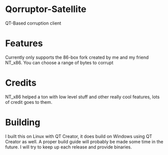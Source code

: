 # Qorruptor-Satellite
QT-Based corruption client

# Features
Currently only supports the 86-box fork created by me and my friend NT_x86.
You can choose a range of bytes to corrupt

# Credits
NT_x86 helped a ton with low level stuff and other really cool features, lots of credit goes to them.

# Building
I built this on Linux with QT Creator, it does build on Windows using QT Creator as well. A proper build guide will probably be made some time in the future. I will try to keep up each release and provide binaries.
